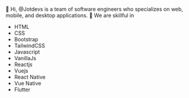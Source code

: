 👋 Hi, @Jotdevs is a team of software engineers who specializes on web, mobile, and desktop applications.
👀 We are skillful in 
- HTML
- CSS 
- Bootstrap
- TailwindCSS
- Javascript 
- VanillaJs 
- Reactjs
- Vuejs
- React Native
- Vue Native
- Flutter


<!---
Jotdevs/Jotdevs is a ✨ special ✨ repository because its `README.md` (this file) appears on your GitHub profile.
You can click the Preview link to take a look at your changes.
--->
